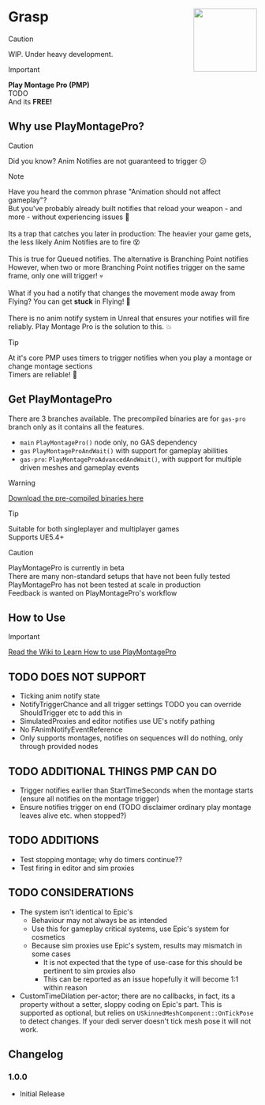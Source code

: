 # Grasp <img align="right" width=128, height=128 src="https://github.com/Vaei/PlayMontagePro/blob/main/Resources/Icon128.png">

> [!CAUTION]
> WIP. Under heavy development.

> [!IMPORTANT]
> **Play Montage Pro (PMP)**
> <br>TODO
> <br>And its **FREE!**

## Why use PlayMontagePro?

> [!CAUTION]
> Did you know? Anim Notifies are not guaranteed to trigger :confused:

> [!NOTE]
> Have you heard the common phrase "Animation should not affect gameplay"?
> <br>But you've probably already built notifies that reload your weapon - and more - without experiencing issues :disguised_face:
> <br><br>Its a trap that catches you later in production: The heavier your game gets, the less likely Anim Notifies are to fire :dizzy_face: 
> <br><br>This is true for Queued notifies. The alternative is Branching Point notifies
> <br>However, when two or more Branching Point notifies trigger on the same frame, only one will trigger! :skull:
> <br><br>What if you had a notify that changes the movement mode away from Flying? You can get **stuck** in Flying! :space_invader:
> <br><br>There is no anim notify system in Unreal that ensures your notifies will fire reliably. Play Montage Pro is the solution to this. :boom:

> [!TIP]
> At it's core PMP uses timers to trigger notifies when you play a montage or change montage sections
> <br>Timers are reliable! :rocket:

## Get PlayMontagePro

There are 3 branches available. The precompiled binaries are for `gas-pro` branch only as it contains all the features.

* `main` 		`PlayMontagePro()` node only, no GAS dependency
* `gas` 		`PlayMontageProAndWait()` with support for gameplay abilities
* `gas-pro`: 	`PlayMontageProAdvancedAndWait()`, with support for multiple driven meshes and gameplay events

> [!WARNING]
> [Download the pre-compiled binaries here](https://github.com/Vaei/PlayMontagePro/wiki/How-to-Use)

> [!TIP]
> Suitable for both singleplayer and multiplayer games
> <br>Supports UE5.4+

> [!CAUTION]
> PlayMontagePro is currently in beta
> <br>There are many non-standard setups that have not been fully tested
> <br>PlayMontagePro has not been tested at scale in production
> <br>Feedback is wanted on PlayMontagePro's workflow

## How to Use
> [!IMPORTANT]
> [Read the Wiki to Learn How to use PlayMontagePro](https://github.com/Vaei/PlayMontagePro/wiki/How-to-Use)

## TODO DOES NOT SUPPORT
* Ticking anim notify state
* NotifyTriggerChance and all trigger settings TODO you can override ShouldTrigger etc to add this in
* SimulatedProxies and editor notifies use UE's notify pathing
* No FAnimNotifyEventReference
* Only supports montages, notifies on sequences will do nothing, only through provided nodes

## TODO ADDITIONAL THINGS PMP CAN DO
* Trigger notifies earlier than StartTimeSeconds when the montage starts (ensure all notifies on the montage trigger)
* Ensure notifies trigger on end (TODO disclaimer ordinary play montage leaves alive etc. when stopped?)

## TODO ADDITIONS
* Test stopping montage; why do timers continue??
* Test firing in editor and sim proxies

## TODO CONSIDERATIONS
* The system isn't identical to Epic's
	* Behaviour may not always be as intended
	* Use this for gameplay critical systems, use Epic's system for cosmetics
	* Because sim proxies use Epic's system, results may mismatch in some cases
		* It is not expected that the type of use-case for this should be pertinent to sim proxies also
		* This can be reported as an issue hopefully it will become 1:1 within reason
* CustomTimeDilation per-actor; there are no callbacks, in fact, its a property without a setter, sloppy coding on Epic's part. This is supported as optional, but relies on `USkinnedMeshComponent::OnTickPose` to detect changes. If your dedi server doesn't tick mesh pose it will not work.

## Changelog

### 1.0.0
* Initial Release

